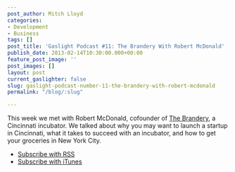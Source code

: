 ```yaml
---
post_author: Mitch Lloyd
categories:
- Development
- Business
tags: []
post_title: 'Gaslight Podcast #11: The Brandery With Robert McDonald'
publish_date: 2013-02-14T10:30:00.000+00:00
feature_post_image: ''
post_images: []
layout: post
current_gaslighter: false
slug: gaslight-podcast-number-11-the-brandery-with-robert-mcdonald
permalink: "/blog/:slug"

---
```

This week we met with Robert McDonald, cofounder of [The Brandery](http://brandery.org/), a Cincinnati incubator. We talked about why you may want to launch a startup in Cincinnati, what it takes to succeed with an incubator, and how to get your groceries in New York City.

* [Subscribe with RSS](http://feeds.feedburner.com/gaslightpodcast)
* [Subscribe with iTunes](https://itunes.apple.com/us/podcast/gaslight-software-blog/id563643631)
